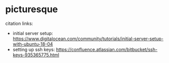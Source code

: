 # picturesque

citation links:
- initial server setup: <https://www.digitalocean.com/community/tutorials/initial-server-setup-with-ubuntu-18-04>
- setting up ssh keys: <https://confluence.atlassian.com/bitbucket/ssh-keys-935365775.html>